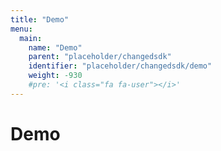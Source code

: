 ```yaml
---
title: "Demo"
menu:
  main:
    name: "Demo"
    parent: "placeholder/changedsdk"
    identifier: "placeholder/changedsdk/demo"
    weight: -930
    #pre: '<i class="fa fa-user"></i>'
---
```


# Demo
